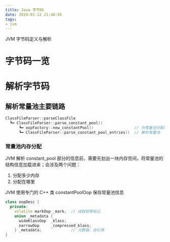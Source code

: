 ```yaml
---
title: Java 字节码
date: 2019-01-12 21:48:55
tags:
- jvm
---
```


JVM 字节码定义与解析

<!-- more -->

# 字节码一览

# 解析字节码

## 解析常量池主要链路
```C++
ClassFileParser::parseClassFile
  ┗━ ClassFileParser::parse_constant_pool()
      ┗━ oopFactory::new_constantPool()                  // 为常量池分配内存
      ┗━ ClassFileParser::parse_constant_pool_entries()  // 解析常量池
```

### 常量池内存分配
JVM 解析 constant_pool 部分的信息前，需要先划出一块内存空间，将常量池的结构信息加载进来；会涉及两个问题：
1. 分配多少内存
2. 分配在哪里

JVM 使用专门的 C++ 类 constantPoolOop 保存常量池信息
```C++
class oopDesc {
  private:
    volatile markOop _mark;  // 线程锁等标记
    union _metadata {
      wideKlassOop  _klass;
      narrowOop     _compressed_klass;
    } _metadata;             // 元数据，自引用
}
```